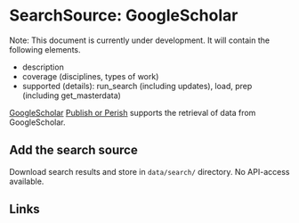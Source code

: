 # SearchSource: GoogleScholar

Note: This document is currently under development. It will contain the following elements.

- description
- coverage (disciplines, types of work)
- supported (details): run_search (including updates), load,  prep (including get_masterdata)

[GoogleScholar](https://scholar.google.de/)
[Publish or Perish](https://harzing.com/resources/publish-or-perish) supports the retrieval of data from GoogleScholar.

## Add the search source

Download search results and store in `data/search/` directory. No API-access available.

## Links
